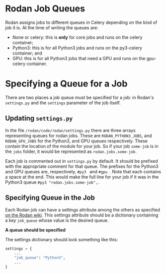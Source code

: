 # Rodan Job Queues

Rodan assigns jobs to different queues in Celery depending on the kind of job it is.
At the time of writing the queues are:

* None or celery: this is **only** for core jobs and runs on the celery container;
* Python3: this is for all Python3 jobs and runs on the py3-celery container; and
* GPU: this is for all Python3 jobs that need a GPU and runs on the gpu-celery container.

# Specifying a Queue for a Job

There are two places a job queue must be specified for a job: in Rodan's `settings.py` and the `settings` parameter of the job itself.

## Updating `settings.py`

In the file `/rodan/code/rodan/settings.py` there are three arrays representing queues for rodan jobs.
These are `RODAN_PYTHON3_JOBS`, and `RODAN_GPU_JOBS` for the Python3, and GPU queues respectively.
These contain the location of the module for your job. So if your job `some-job` is in the `jobs` folder, it would be represented as `rodan.jobs.some-job`.

Each job is commented out in `settings.py` by default. It should be prefixed with the appropriate comment for that queue. The prefixes for the Python3 and GPU queues are, respectively, `#py3 ` and `#gpu `. Note that each contains a space at the end.
This would make the full line for your job if it was in the Python3 queue `#py3 "rodan.jobs.some-job",`.

## Specifying Queue in the Job

Each Rodan job can have a settings attribute among the others as specified [on the Rodan wiki](https://github.com/DDMAL/Rodan/wiki/Write-a-Rodan-job-package#1-describe-a-rodan-job).
This settings attribute should be a dictionary containing a key `job_queue` whose value is the desired queue.

**A queue should be specified**

The settings dictionary should look something like this:
```python
settings = {
    ...
    "job_queue": "Python3",
    ...
}
```

